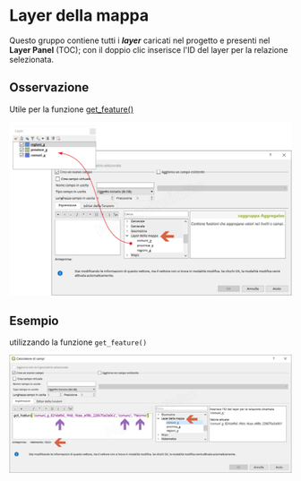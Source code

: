 # Layer della mappa

Questo gruppo contiene tutti i ***layer*** caricati nel progetto e presenti nel **Layer Panel** (TOC); con il doppio clic inserisce l'ID del layer per la relazione selezionata.

## Osservazione

Utile per la funzione [get_feature()](gr_funzioni/record_e_attributi/get_feature.html)

![](/img/layer_della_mappa/layer_della_mappa1.png)

## Esempio

utilizzando la funzione `get_feature()`

![](/img/layer_della_mappa/layer_della_mappa2.png)
